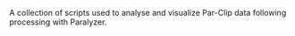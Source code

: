 A collection of scripts used to analyse and visualize Par-Clip data
following processing with Paralyzer.